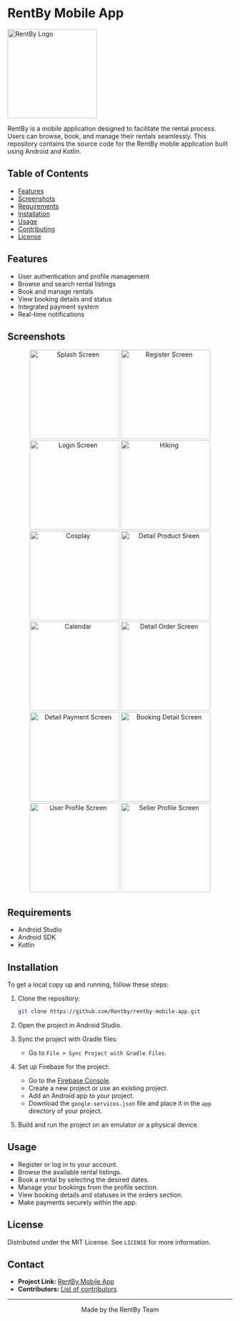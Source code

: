 # RentBy Mobile App

<img src="app/src/main/res/drawable/logokuning.png" alt="RentBy Logo" width="200" />

RentBy is a mobile application designed to facilitate the rental process. Users can browse, book, and manage their rentals seamlessly. This repository contains the source code for the RentBy mobile application built using Android and Kotlin.

## Table of Contents

- [Features](#features)
- [Screenshots](#screenshots)
- [Requirements](#requirements)
- [Installation](#installation)
- [Usage](#usage)
- [Contributing](#contributing)
- [License](#license)

## Features

- User authentication and profile management
- Browse and search rental listings
- Book and manage rentals
- View booking details and status
- Integrated payment system
- Real-time notifications

## Screenshots

<p align="center">
    <img src="screenshoots/splashscreen.jpg" alt="Splash Screen" width="200" />
    <img src="screenshoots/register.jpg" alt="Register Screen" width="200" />
    <img src="screenshoots/login.jpg" alt="Login Screen" width="200" />
    <img src="screenshoots/hiking.jpg" alt="Hiking" width="200" />
    <img src="screenshoots/cosplay.jpg" alt="Cosplay" width="200" />
    <img src="screenshoots/detail_product.jpg" alt="Detail Product Sreen" width="200" />
    <img src="screenshoots/rental_duration.jpg" alt="Calendar" width="200" />
    <img src="screenshoots/detail_order.jpg" alt="Detail Order Screen" width="200" />
    <img src="screenshoots/detail_payment.jpg" alt="Detail Payment Screen" width="200" />
    <img src="screenshoots/detail_booking.jpg" alt="Booking Detail Screen" width="200" />
    <img src="screenshoots/user_profile.jpg" alt="User Profile Screen" width="200" />
    <img src="screenshoots/seller_profile.jpg" alt="Seller Profile Screen" width="200" />
</p>

## Requirements

- Android Studio
- Android SDK
- Kotlin

## Installation

To get a local copy up and running, follow these steps:

1. Clone the repository:
    ```sh
    git clone https://github.com/Rentby/rentby-mobile-app.git
    ```

2. Open the project in Android Studio.

3. Sync the project with Gradle files:
    - Go to `File > Sync Project with Gradle Files`.

4. Set up Firebase for the project:
    - Go to the [Firebase Console](https://console.firebase.google.com/).
    - Create a new project or use an existing project.
    - Add an Android app to your project.
    - Download the `google-services.json` file and place it in the `app` directory of your project.

5. Build and run the project on an emulator or a physical device.

## Usage

- Register or log in to your account.
- Browse the available rental listings.
- Book a rental by selecting the desired dates.
- Manage your bookings from the profile section.
- View booking details and statuses in the orders section.
- Make payments securely within the app.

## License

Distributed under the MIT License. See `LICENSE` for more information.

## Contact

- **Project Link:** [RentBy Mobile App](https://github.com/Rentby/rentby-mobile-app)
- **Contributors:** [List of contributors](https://github.com/Rentby/rentby-mobile-app/graphs/contributors)

---

<p align="center">
    Made by the RentBy Team
</p>
